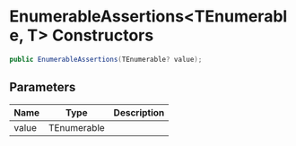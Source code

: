 # EnumerableAssertions&lt;TEnumerable, T&gt; Constructors

```c#
public EnumerableAssertions(TEnumerable? value);
```

## Parameters

| Name | Type | Description |
| ---- | ---- | ----------- |
| value | TEnumerable |  |

